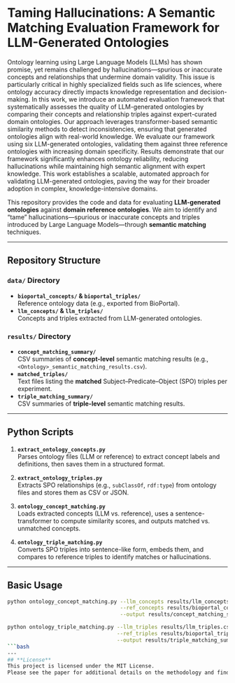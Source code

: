 # Taming Hallucinations: A Semantic Matching Evaluation Framework for LLM-Generated Ontologies

Ontology learning using Large Language Models (LLMs) has shown promise, yet remains challenged by hallucinations—spurious or inaccurate concepts and relationships that undermine domain validity. This issue is particularly critical in highly specialized fields such as life sciences, where ontology accuracy directly impacts knowledge representation and decision-making. In this work, we introduce an automated evaluation framework that systematically assesses the quality of LLM-generated ontologies by comparing their concepts and relationship triples against expert-curated domain ontologies. Our approach leverages transformer-based semantic similarity methods to detect inconsistencies, ensuring that generated ontologies align with real-world knowledge. We evaluate our framework using six LLM-generated ontologies, validating them against three reference ontologies with increasing domain specificity. Results demonstrate that our framework significantly enhances ontology reliability, reducing hallucinations while maintaining high semantic alignment with expert knowledge. This work establishes a scalable, automated approach for validating LLM-generated ontologies, paving the way for their broader adoption in complex, knowledge-intensive domains.

This repository provides the code and data for evaluating **LLM-generated ontologies** against **domain reference ontologies**. We aim to identify and “tame” hallucinations—spurious or inaccurate concepts and triples introduced by Large Language Models—through **semantic matching** techniques.

---

## Repository Structure

### `data/` Directory
- **`bioportal_concepts/` & `bioportal_triples/`**  
  Reference ontology data (e.g., exported from BioPortal).
- **`llm_concepts/` & `llm_triples/`**  
  Concepts and triples extracted from LLM-generated ontologies.

### `results/` Directory
- **`concept_matching_summary/`**  
  CSV summaries of **concept-level** semantic matching results (e.g., `<Ontology>_semantic_matching_results.csv`).
- **`matched_triples/`**  
  Text files listing the **matched** Subject–Predicate–Object (SPO) triples per experiment.
- **`triple_matching_summary/`**  
  CSV summaries of **triple-level** semantic matching results.

---

## Python Scripts

1. **`extract_ontology_concepts.py`**  
   Parses ontology files (LLM or reference) to extract concept labels and definitions, then saves them in a structured format.

2. **`extract_ontology_triples.py`**  
   Extracts SPO relationships (e.g., `subClassOf`, `rdf:type`) from ontology files and stores them as CSV or JSON.

3. **`ontology_concept_matching.py`**  
   Loads extracted concepts (LLM vs. reference), uses a sentence-transformer to compute similarity scores, and outputs matched vs. unmatched concepts.

4. **`ontology_triple_matching.py`**  
   Converts SPO triples into sentence-like form, embeds them, and compares to reference triples to identify matches or hallucinations.

---

## Basic Usage

```bash
python ontology_concept_matching.py --llm_concepts results/llm_concepts.json \
                                    --ref_concepts results/bioportal_concepts.json \
                                    --output results/concept_matching_summary/...

python ontology_triple_matching.py --llm_triples results/llm_triples.csv \
                                   --ref_triples results/bioportal_triples.csv \
                                   --output results/triple_matching_summary/...
```bash
---
## **License**
This project is licensed under the MIT License.
Please see the paper for additional details on the methodology and findings.
